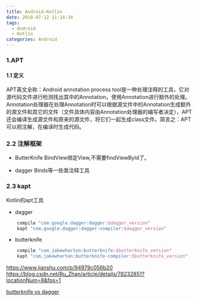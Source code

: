 ```yaml
---
title: Android-Kotlin
date: 2018-07-12 11:14:34
tags:
  - Android
  - Kotlin
categories: Android
---
```


### 1.APT
#### 1.1 定义
APT英文全称：Android annotation process tool是一种处理注释的工具，它对源代码文件进行检测找出其中的Annotation，使用Annotation进行额外的处理。
Annotation处理器在处理Annotation时可以根据源文件中的Annotation生成额外的源文件和其它的文件（文件具体内容由Annotation处理器的编写者决定），APT还会编译生成源文件和原来的源文件，将它们一起生成class文件。简言之：APT可以把注解，在编译时生成代码。

### 2.2 注解框架
- ButterKnife 
BindView绑定View,不需要findViewById了。

- dagger
Binds等一些类注释工具

<!-- more -->

### 2.3 kapt
Kotlin的apt工具

- dagger
``` groovy
    compile "com.google.dagger:dagger:$dagger_version"
    kapt "com.google.dagger:dagger-compiler:$dagger_version"
```

- butterknife
``` groovy
    compile "com.jakewharton:butterknife:$butterknife_version"
    kapt "com.jakewharton:butterknife-compiler:$butterknife_version"
```

https://www.jianshu.com/p/94979c056b20
https://blog.csdn.net/Ru_Zhan/article/details/78232851?locationNum=8&fps=1

[butterknife vs dagger](https://blog.csdn.net/geekpark/article/details/38867873)
